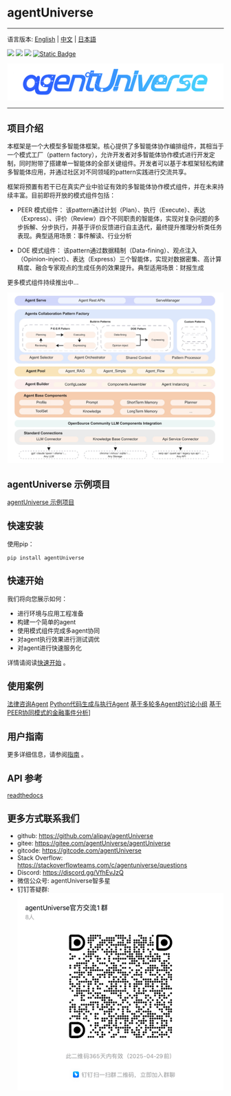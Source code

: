 # agentUniverse
****************************************
语言版本: [English](./README.md) | [中文](./README_zh.md) | [日本語](./README_jp.md)

![](https://img.shields.io/badge/framework-agentUniverse-pink)
![](https://img.shields.io/badge/python-3.10%2B-blue?logo=Python)
[![](https://img.shields.io/badge/%20license-Apache--2.0-yellow)](LICENSE)
[![Static Badge](https://img.shields.io/badge/pypi-v0.0.9-blue?logo=pypi)](https://pypi.org/project/agentUniverse/)

![](docs/guidebook/_picture/logo_bar.jpg)
****************************************

## 项目介绍

本框架是一个大模型多智能体框架。核心提供了多智能体协作编排组件，其相当于一个模式工厂（pattern factory），允许开发者对多智能体协作模式进行开发定制，同时附带了搭建单一智能体的全部关键组件。开发者可以基于本框架轻松构建多智能体应用，并通过社区对不同领域的pattern实践进行交流共享。

框架将预置有若干已在真实产业中验证有效的多智能体协作模式组件，并在未来持续丰富。目前即将开放的模式组件包括：

- PEER 模式组件：
该pattern通过计划（Plan）、执行（Execute）、表达（Express）、评价（Review）四个不同职责的智能体，实现对复杂问题的多步拆解、分步执行，并基于评价反馈进行自主迭代，最终提升推理分析类任务表现。典型适用场景：事件解读、行业分析


- DOE 模式组件：
该pattern通过数据精制（Data-fining）、观点注入（Opinion-inject）、表达（Express）三个智能体，实现对数据密集、高计算精度、融合专家观点的生成任务的效果提升。典型适用场景：财报生成

更多模式组件持续推出中...

![](docs/guidebook/_picture/agent_universe_framework_resize.jpg)


## agentUniverse 示例项目
[agentUniverse 示例项目](sample_standard_app/README_zh.md)

## 快速安装
使用pip：
```shell
pip install agentUniverse
```

## 快速开始
我们将向您展示如何：
* 进行环境与应用工程准备
* 构建一个简单的agent
* 使用模式组件完成多agent协同
* 对agent执行效果进行测试调优
* 对agent进行快速服务化

详情请阅读[快速开始](docs/guidebook/zh/1_3_%E5%BF%AB%E9%80%9F%E5%BC%80%E5%A7%8B.md) 。

## 使用案例
[法律咨询Agent](./docs/guidebook/zh/7_1_1_法律咨询案例.md)
[Python代码生成与执行Agent](./docs/guidebook/zh/7_1_1_Python自动执行案例.md)
[基于多轮多Agent的讨论小组](./docs/guidebook/zh/6_2_1_讨论组.md)
[基于PEER协同模式的金融事件分析](./docs/guidebook/zh/6_4_1_金融事件分析案例.md)]

## 用户指南
更多详细信息，请参阅[指南](docs/guidebook/zh/0_%E7%9B%AE%E5%BD%95.md) 。

## API 参考
[readthedocs](https://agentuniverse.readthedocs.io/en/latest/)

## 更多方式联系我们
* github: https://github.com/alipay/agentUniverse
* gitee: https://gitee.com/agentUniverse/agentUniverse
* gitcode: https://gitcode.com/agentUniverse
* Stack Overflow: https://stackoverflowteams.com/c/agentuniverse/questions
* Discord: https://discord.gg/VfhEvJzQ
* 微信公众号: agentUniverse智多星
* 钉钉答疑群:
![](./docs/guidebook/_picture/dingtalk_util20250429.png)
